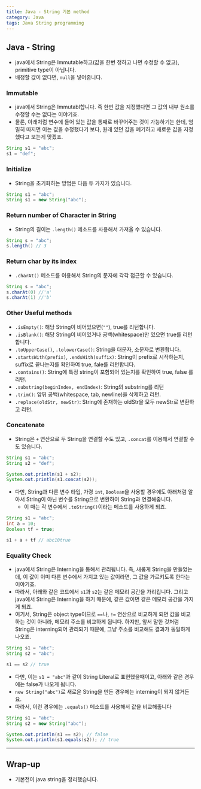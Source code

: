 ```yaml
---
title: Java - String 기본 method
category: Java
tags: Java String programming
---
```


## Java - String

- java에서 String은 Immutable하고(값을 한번 정하고 나면 수정할 수 없고), primitive type이 아닙니다.
- 배정할 값이 없다면, `null`을 넣어줍니다.

### Immutable

- java에서 String은 Immutabl합니다. 즉 한번 값을 지정했다면 그 값의 내부 원소를 수정할 수는 없다는 이야기죠.
- 물론, 아래처럼 변수에 들어 있는 값을 통째로 바꾸어주는 것이 가능하기는 한데, 엄밀히 따지면 이는 값을 수정했다기 보다, 원래 있던 값을 폐기하고 새로운 값을 지정했다고 보는게 맞겠죠.

```java
String s1 = "abc";
s1 = "def";
```

### Initialize 

- String을 초기화하는 방법은 다음 두 가지가 있습니다.

```java
String s1 = "abc";
String s1 = new String("abc"); 
```

### Return number of Character in String

- String의 길이는 `.length()` 메소드를 사용해서 가져올 수 있습니다.

```java
String s = "abc";
s.length() // 3
```

### Return char by its index

- `.charAt()` 메소드를 이용해서 String의 문자에 각각 접근할 수 있습니다.

```java
String s = "abc";
s.charAt(0) //'a'
s.charAt(1) //'b'
```

### Other Useful methods

- `.isEmpty()`: 해당 String이 비어있으면(`""`), true를 리턴합니다.
- `.isBlank()`: 해당 String이 비어있거나 공백(whitespace)만 있으면 true를 리턴합니다.
- `.toUpperCase()`, `.tolowerCase()`: String을 대문자, 소문자로 변환합니다.
- `.startsWith(prefix)`, `.endsWith(suffix)`: String이 prefix로 시작하는지, suffix로 끝나는지를 확인하여 true, fale를 리턴합니다.
- `.contains()`: String에 특정 string이 포함되어 있는지를 확인하여 true, false 를 리턴.
- `.substring(beginIndex, endIndex)`: String의 substring를 리턴
- `.trim()`: 앞뒤 공백(whitespace, tab, newline)을 삭제하고 리턴.
- `.replace(oldStr, newStr)`: String에 존재하는 oldStr을 모두 newStr로 변환하고 리턴.

### Concatenate

- String은 `+` 연산으로 두 String을 연결할 수도 있고, `.concat`를 이용해서 연결할 수도 있습니다.

```java
String s1 = "abc";
String s2 = "def";

System.out.println(s1 + s2);
System.out.println(s1.concat(s2));
```

- 다만, String과 다른 변수 타입, 가령 `int`, `Boolean`을 사용할 경우에도 아래처럼 알아서 String이 아닌 변수를 String으로 변환하여 String과 연결해줍니다.
  - 이 때는 각 변수에서 `.toString()`이라는 메소드를 사용하게 되죠.

```java
String s1 = "abc";
int a = 10;
Boolean tf = true;

s1 + a + tf // abc10true
```

### Equality Check

- java에서 String은 Interning을 통해서 관리됩니다. 즉, 새롭게 String을 만들었는데, 이 값이 이미 다른 변수에서 가지고 있는 값이라면, 그 값을 가르키도록 한다는 이야기죠.
- 따라서, 아래와 같은 코드에서 `s1`과 `s2`는 같은 메모리 공간을 가리킵니다. 그리고 java에서 String은 Interning을 하기 때문에, 같은 값이면 같은 메모리 공간을 가지게 되죠. 
- 여기서, String은 object type이므로 `==`나, `!=` 연산으로 비교하게 되면 값을 비교하는 것이 아니라, 메모리 주소를 비교하게 됩니다. 하지만, 앞서 말한 것처럼 String은 interning되어 관리되기 때문에, 그냥 주소를 비교해도 결과가 동일하게 나오죠.

```java
String s1 = "abc";
String s2 = "abc";

s1 == s2 // true
```

- 다만, 이는 `s1 = "abc"`과 같이 String Literal로 표현했을때이고, 아래와 같은 경우에는 false가 나오게 됩니다.
- `new String("abc")`로 새로운 String을 만든 경우에는 interning이 되지 않거든요. 
- 따라서, 이런 경우에는 `.equals()` 메소드를 사용해서 값을 비교해줍니다

```java
String s1 = "abc";
String s2 = new String("abc");

System.out.println(s1 == s2); // false
System.out.println(s1.equals(s2)); // true
```

---

## Wrap-up

- 기본전이 java string을 정리했습니다.
